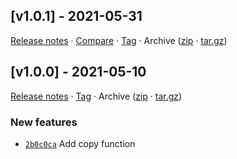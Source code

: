 ## [v1.0.1] - 2021-05-31

[Release notes](https://github.com/BetaHuhn/kopiert/releases/tag/v1.0.1) · [Compare](https://github.com/BetaHuhn/kopiert/compare/v1.0.0...v1.0.1) · [Tag](https://github.com/BetaHuhn/kopiert/tree/v1.0.1) · Archive ([zip](https://github.com/BetaHuhn/kopiert/archive/v1.0.1.zip) · [tar.gz](https://github.com/BetaHuhn/kopiert/archive/v1.0.1.tar.gz))

## [v1.0.0] - 2021-05-10

[Release notes](https://github.com/BetaHuhn/kopiert/releases/tag/v1.0.0) · [Tag](https://github.com/BetaHuhn/kopiert/tree/v1.0.0) · Archive ([zip](https://github.com/BetaHuhn/kopiert/archive/v1.0.0.zip) · [tar.gz](https://github.com/BetaHuhn/kopiert/archive/v1.0.0.tar.gz))

### New features

- [`2b0c0ca`](https://github.com/BetaHuhn/kopiert/commit/2b0c0ca)  Add copy function
